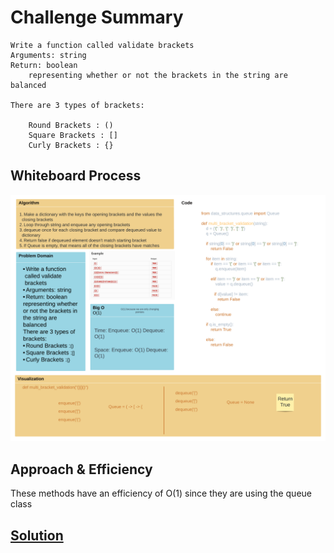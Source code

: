 # Challenge Summary

    Write a function called validate brackets
    Arguments: string
    Return: boolean
        representing whether or not the brackets in the string are balanced

    There are 3 types of brackets:

        Round Brackets : ()
        Square Brackets : []
        Curly Brackets : {}

## Whiteboard Process
<img alt= 'White Board' src="stack-queue-brackets.png">

## Approach & Efficiency
These methods have an efficiency of O(1) since they are using the queue class

## [Solution](/python/code_challenges/stack_queue_brackets.py)
